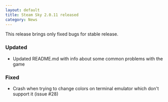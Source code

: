 ```yaml
---
layout: default
title: Steam Sky 2.0.11 released
category: News
---
```

This release brings only fixed bugs for stable release.

### Updated
- Updated README.md with info about some common problems with the game

### Fixed
- Crash when trying to change colors on terminal emulator which don't support
  it (issue #28)
